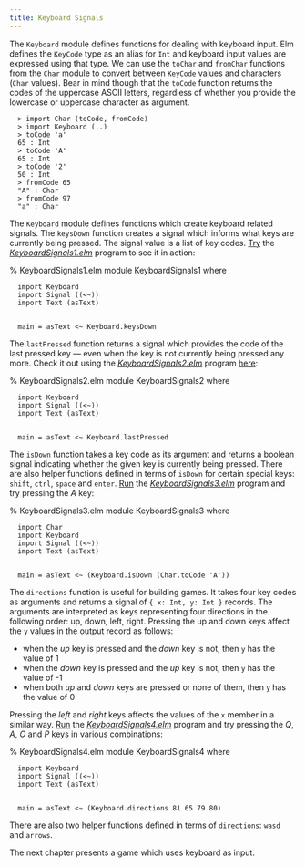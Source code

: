 ```yaml
---
title: Keyboard Signals
---
```


The `Keyboard` module defines functions for dealing with keyboard
input. Elm defines the `KeyCode` type as an alias for `Int` and
keyboard input values are expressed using that type. We can use the
`toChar` and `fromChar` functions from the `Char` module to convert
between `KeyCode` values and characters (`Char` values). Bear in mind
though that the `toCode` function returns the codes of the uppercase
ASCII letters, regardless of whether you provide the lowercase or
uppercase character as argument.

      > import Char (toCode, fromCode)
      > import Keyboard (..)
      > toCode 'a'
      65 : Int
      > toCode 'A'
      65 : Int
      > toCode '2'
      50 : Int
      > fromCode 65
      "A" : Char
      > fromCode 97
      "a" : Char

The `Keyboard` module defines functions which create keyboard related
signals. The `keysDown` function creates a signal which informs what
keys are currently being pressed. The signal value is a list of key
codes. [Try](KeyboardSignals1.html) the
*[KeyboardSignals1.elm](KeyboardSignals1.elm)* program to see it in
action:

% KeyboardSignals1.elm
      module KeyboardSignals1 where


      import Keyboard
      import Signal ((<~))
      import Text (asText)


      main = asText <~ Keyboard.keysDown

The `lastPressed` function returns a signal which provides the code of
the last pressed key — even when the key is not currently being
pressed any more. Check it out using the
*[KeyboardSignals2.elm](KeyboardSignals2.elm)* program
[here](KeyboardSignals2.html):

% KeyboardSignals2.elm
      module KeyboardSignals2 where


      import Keyboard
      import Signal ((<~))
      import Text (asText)


      main = asText <~ Keyboard.lastPressed

The `isDown` function takes a key code as its argument and returns a
boolean signal indicating whether the given key is currently being
pressed. There are also helper functions defined in terms of `isDown`
for certain special keys: `shift`, `ctrl`, `space` and
`enter`. [Run](KeyboardSignals3.html) the
*[KeyboardSignals3.elm](KeyboardSignals3.elm)* program and try
pressing the *A* key:

% KeyboardSignals3.elm
      module KeyboardSignals3 where


      import Char
      import Keyboard
      import Signal ((<~))
      import Text (asText)


      main = asText <~ (Keyboard.isDown (Char.toCode 'A'))

The `directions` function is useful for building games. It takes
four key codes as arguments and returns a signal of `{ x: Int, y: Int
}` records. The arguments are interpreted as keys representing four
directions in the following order: up, down, left, right. Pressing the
up and down keys affect the `y` values in the output record as
follows:

 * when the *up* key is pressed and the *down* key is not, then `y` has the value of 1
 * when the *down* key is pressed and the *up* key is not, then `y` has the value of -1
 * when both *up* and *down* keys are pressed or none of them, then `y` has the value of 0

Pressing the *left* and *right* keys affects the values of the `x`
member in a similar way. [Run](KeyboardSignals4.html) the
*[KeyboardSignals4.elm](KeyboardSignals4.elm)* program and try
pressing the *Q*, *A*, *O* and *P* keys in various combinations:

% KeyboardSignals4.elm
      module KeyboardSignals4 where


      import Keyboard
      import Signal ((<~))
      import Text (asText)


      main = asText <~ (Keyboard.directions 81 65 79 80)

There are also two helper functions defined in terms of `directions`:
`wasd` and `arrows`.

The next chapter presents a game which uses
keyboard as input.

